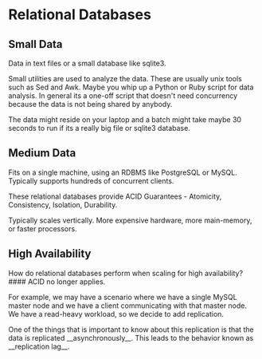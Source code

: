 # Relational Databases

## Small Data 
<p>Data in text files or a small database like sqlite3. <p>Small utilities are used to analyze
 the data. These are usually unix tools such as Sed and Awk. Maybe you whip up a Python or Ruby script for data analysis. In general its a one-off script that doesn't need concurrency because the data is not being shared by anybody.
<p>The data might reside on your laptop and a batch might take maybe 30 seconds to run if its a really big file or sqlite3 database. 

## Medium Data
<p>Fits on a single machine, using an RDBMS like PostgreSQL or MySQL. Typically supports hundreds of concurrent clients. <p>These relational databases provide ACID Guarantees - Atomicity, Consistency, Isolation, Durability.
<p>Typically scales vertically. More expensive hardware, more main-memory, or faster processors.

## High Availability
<p>How do relational databases perform when scaling for high availability?
#### ACID no longer applies.
<p>For example, we may have a scenario where we have a single MySQL master node and we have a client communicating with that master node. We have a read-heavy workload, so we decide to add replication.
<p>One of the things that is important to know about this replication is that the data is replicated __asynchronously__. This leads to the behavior known as __replication lag__. 
